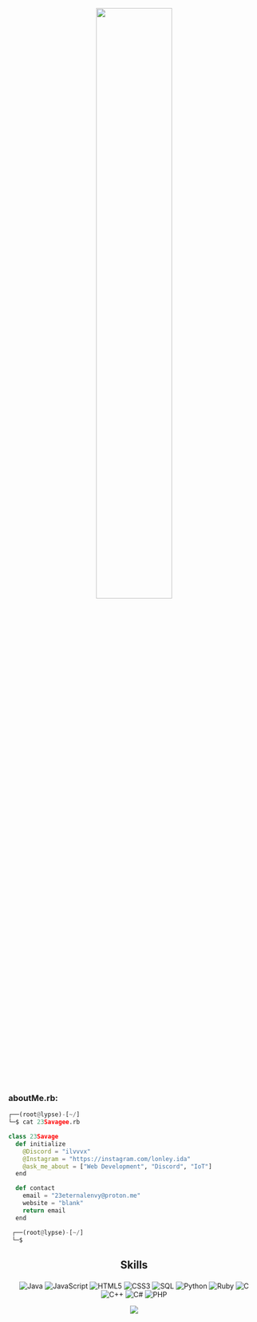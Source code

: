 
<p align="center">
<img src="https://i.imgur.com/vQcHyA4.jpeg" width="55%">
</p>


### aboutMe.rb:

```python
┌──(root@lypse)-[~/]
└─$ cat 23Savagee.rb

class 23Savage
  def initialize
    @Discord = "ilvvvx"
    @Instagram = "https://instagram.com/lonley.ida"
    @ask_me_about = ["Web Development", "Discord", "IoT"]
  end

  def contact
    email = "23eternalenvy@proton.me"
    website = "blank" 
    return email
  end

 ┌──(root@lypse)-[~/]
 └─$
```

## <p align="center">Skills</p>

<p align="center">
<img src="https://img.shields.io/badge/Java-%23E34F26.svg?style=for-the-badge&amp;logo=java&amp;logoColor=white" alt="Java">
<img src="https://img.shields.io/badge/JavaScript-%23323330.svg?style=for-the-badge&amp;logo=javascript&amp;logoColor=%23F7DF1E" alt="JavaScript">
<img src="https://img.shields.io/badge/HTML5-%23E34F26.svg?style=for-the-badge&amp;logo=html5&amp;logoColor=white" alt="HTML5">
<img src="https://img.shields.io/badge/CSS3-%231572B6.svg?style=for-the-badge&amp;logo=css3&amp;logoColor=white" alt="CSS3">
<img src="https://img.shields.io/badge/SQL-%230075A8.svg?style=for-the-badge&amp;logo=sql&amp;logoColor=white" alt="SQL">
<img src="https://img.shields.io/badge/Python-%233776AB.svg?style=for-the-badge&amp;logo=python&amp;logoColor=white" alt="Python">
<img src="https://img.shields.io/badge/Ruby-%23CC342D.svg?style=for-the-badge&amp;logo=ruby&amp;logoColor=white" alt="Ruby">
<img src="https://img.shields.io/badge/C-%2300599C.svg?style=for-the-badge&amp;logo=c&amp;logoColor=white" alt="C">
<img src="https://img.shields.io/badge/C++-%2300599C.svg?style=for-the-badge&amp;logo=c%2B%2B&amp;logoColor=white" alt="C++">
<img src="https://img.shields.io/badge/C%23-%23239120.svg?style=for-the-badge&amp;logo=c-sharp&amp;logoColor=white" alt="C#">
<img src="https://img.shields.io/badge/PHP-%23777BB4.svg?style=for-the-badge&amp;logo=php&amp;logoColor=white" alt="PHP"></p>

<p align="center">
	<img src="https://moe-counter.glitch.me/get/@23Savagee?theme=rule34"> <br/>
</p>
